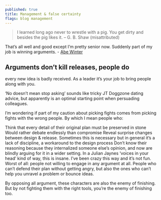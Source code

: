 ```yaml
---
published: true
title: Management & false certainty
flags: blog management
---
```

> I learned long ago never to wrestle with a pig. You get dirty and besides the pig likes it.
– G. B. Shaw (misattributed)

That’s all well and good except I’m pretty senior now. Suddenly part of my job is winning arguments. - [Abe Winter](https://abe-winter.github.io/dress/for/the/job/you/want/2018/06/24/certainty.html)

## Arguments don’t kill releases, people do

every new idea is badly received. As a leader it’s your job to bring people along with you.

‘No doesn’t mean stop asking’ sounds like tricky JT Doggzone dating advice, but apparently is an optimal starting point when persuading colleagues.

I’m wondering if part of my caution about picking fights comes from picking fights with the wrong people. By which I mean people who:

Think that every detail of their original plan must be preserved in stone
Would rather debate endlessly than compromise
Reveal surprise changes between design & release. Sometimes this is necessary but in general it’s a lack of discipline, a workaround to the design process
Don’t know their reasoning because they internalized someone else’s opinion, and now are blindly arguing for it in a wider setting. In a Julian Jaynes ‘voices in your head’ kind of way, this is insane. I’ve been crazy this way and it’s not fun.
Worst of all: people not willing to engage in any argument at all. People who can’t defend their plan without getting angry, but also the ones who can’t help you unravel a problem or bounce ideas.

By opposing all argument, these characters are also the enemy of finishing. But by not fighting them with the right tools, you’re the enemy of finishing too.